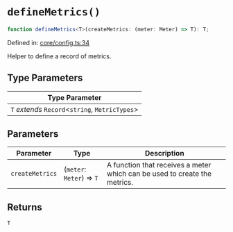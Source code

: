 # `defineMetrics()`

```ts
function defineMetrics<T>(createMetrics: (meter: Meter) => T): T;
```

Defined in: [core/config.ts:34](https://github.com/adobe/commerce-integration-starter-kit/blob/fe75c4bc3a72d4e1427ca0ca82f37e4da289ae29/packages/aio-sk-lib-telemetry/source/core/config.ts#L34)

Helper to define a record of metrics.

## Type Parameters

| Type Parameter                                    |
| ------------------------------------------------- |
| `T` _extends_ `Record`\<`string`, `MetricTypes`\> |

## Parameters

| Parameter       | Type                      | Description                                                               |
| --------------- | ------------------------- | ------------------------------------------------------------------------- |
| `createMetrics` | (`meter`: `Meter`) => `T` | A function that receives a meter which can be used to create the metrics. |

## Returns

`T`
